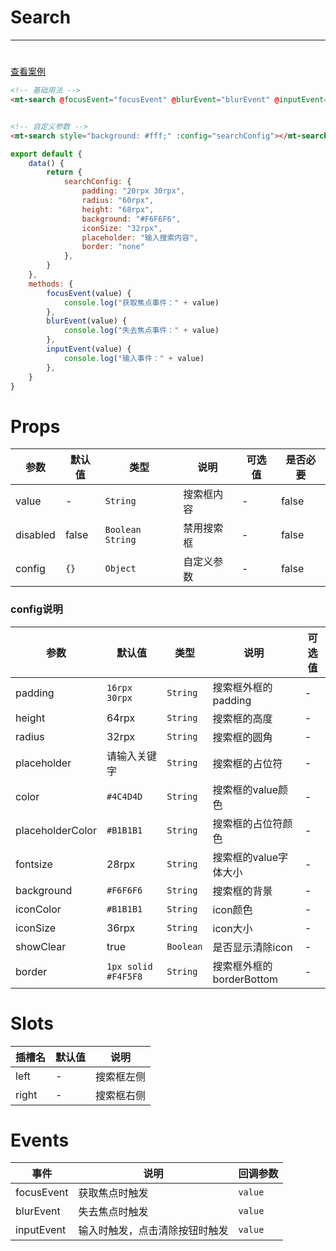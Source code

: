 # Search
***
#

[查看案例](https://static-363fc8f1-c547-4a87-8d04-6d5ba4035deb.bspapp.com/#/pages/base/search)

```html
<!-- 基础用法 -->
<mt-search @focusEvent="focusEvent" @blurEvent="blurEvent" @inputEvent="inputEvent"></mt-search>


<!-- 自定义参数 -->
<mt-search style="background: #fff;" :config="searchConfig"></mt-search>
```

```javascript
export default {
    data() {
        return {
            searchConfig: {
                padding: "20rpx 30rpx",
                radius: "60rpx",
                height: "68rpx",
                background: "#F6F6F6",
                iconSize: "32rpx",
                placeholder: "输入搜索内容",
                border: "none"
            },
        }
    },
    methods: {
        focusEvent(value) {
            console.log("获取焦点事件：" + value)
        },
        blurEvent(value) {
            console.log("失去焦点事件：" + value)
        },
        inputEvent(value) {
            console.log("输入事件：" + value)
        },
    }
}
```

# Props

| 参数       | 默认值   | 类型                 | 说明    | 可选值 | 是否必要  |
|----------|-------|--------------------|-------|-----|-------|
| value    | -     | `String`           | 搜索框内容 | -   | false |
| disabled | false | `Boolean` `String` | 禁用搜索框 | -   | false |
| config   | `{}`    | `Object`           | 自定义参数 | -   | false |

### config说明

| 参数             | 默认值            | 类型    | 说明                     | 可选值 |
| ---------------- | ----------------- | ------- | ------------------------ | ------ |
| padding          | `16rpx 30rpx`       | `String`  | 搜索框外框的padding      | -      |
| height           | 64rpx             | `String`  | 搜索框的高度             | -      |
| radius           | 32rpx             | `String`  | 搜索框的圆角             | -      |
| placeholder      | 请输入关键字      | `String`  | 搜索框的占位符           | -      |
| color            | `#4C4D4D`           | `String`  | 搜索框的value颜色        | -      |
| placeholderColor | `#B1B1B1`           | `String`  | 搜索框的占位符颜色       | -      |
| fontsize         | 28rpx             | `String`  | 搜索框的value字体大小    | -      |
| background       | `#F6F6F6`           | `String`  | 搜索框的背景             | -      |
| iconColor        | `#B1B1B1`           | `String`  | icon颜色                 | -      |
| iconSize         | 36rpx             | `String`  | icon大小                 | -      |
| showClear        | true              | `Boolean` | 是否显示清除icon         | -      |
| border           | `1px solid #F4F5F8` | `String`  | 搜索框外框的borderBottom | -       |

# Slots

| 插槽名 | 默认值 | 说明       |
| ------ | ------ | ---------- |
| left   | -      | 搜索框左侧 |
| right  | -      | 搜索框右侧 |

# Events

| 事件       | 说明                           | 回调参数 |
| ---------- | ------------------------------ | -------- |
| focusEvent | 获取焦点时触发                 | `value`    |
| blurEvent  | 失去焦点时触发                 | `value`    |
| inputEvent | 输入时触发，点击清除按钮时触发 | `value`         |


